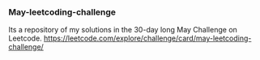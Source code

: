 ### May-leetcoding-challenge
Its a repository of my solutions in the 30-day long May Challenge on Leetcode.
https://leetcode.com/explore/challenge/card/may-leetcoding-challenge/
